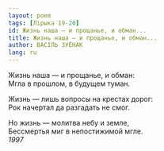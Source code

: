 ```yaml
---
layout: poem
tags: [Лірыка 19-20]
id: Жизнь наша — и прощанье, и обман...
title: Жизнь наша — и прощанье, и обман...
author: ВАСІЛЬ ЗУЁНАК
lang: ru
---
```



Жизнь наша — и прощанье, и обман:  
Мгла в прошлом, в будущем туман.  

Жизнь — лишь вопросы на крестах дорог:  
Рок начертал да разгадать не смог.  

Но жизнь — молитва небу и земле,  
Бессмертья миг в непостижимой мгле.  
*1997*  
